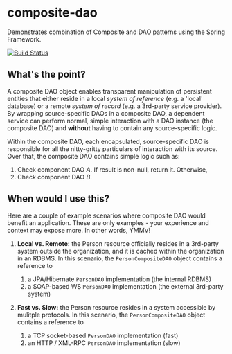 composite-dao
=============

Demonstrates combination of Composite and DAO patterns using the Spring Framework.

[![Build Status](https://buildhive.cloudbees.com/job/davejoyce/job/composite-dao/badge/icon)](https://buildhive.cloudbees.com/job/davejoyce/job/composite-dao/)

What's the point?
-----------------

A composite DAO object enables transparent manipulation of persistent entities
that either reside in a local _system of reference_ (e.g. a 'local' database) or a remote
_system of record_ (e.g. a 3rd-party service provider). By wrapping source-specific DAOs in
a composite DAO, a dependent service can perform normal, simple interaction with a DAO instance
(the composite DAO) and **without** having to contain any source-specific logic.

Within the composite DAO, each encapsulated, source-specific DAO is responsible for all the
nitty-gritty particulars of interaction with its source. Over that, the composite DAO contains
simple logic such as:

1. Check component DAO _A_. If result is non-null, return it. Otherwise,
2. Check component DAO _B_.

When would I use this?
----------------------

Here are a couple of example scenarios where composite DAO would benefit an application. These are
only examples - your experience and context may expose more. In other words, YMMV!

1. __Local vs. Remote:__ the Person resource officially resides in a 3rd-party system outside the
  organization, and it is cached within the organization in an RDBMS. In this scenario, the
  `PersonCompositeDAO` object contains a reference to
    1. a JPA/Hibernate `PersonDAO` implementation (the internal RDBMS)
    2. a SOAP-based WS `PersonDAO` implementation (the external 3rd-party system)

2. __Fast vs. Slow:__ the Person resource resides in a system accessible by mulitple protocols. In
  this scenario, the `PersonCompositeDAO` object contains a reference to
    1. a TCP socket-based `PersonDAO` implementation (fast)
    2. an HTTP / XML-RPC `PersonDAO` implementation (slow)


